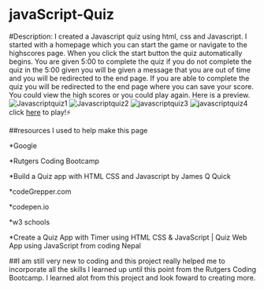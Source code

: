 # javaScript-Quiz
#Description: I created a Javascript quiz using html, css and Javascript. I started with a homepage which you can start the game or navigate to the highscores page. When you click the start button the quiz automatically begins. You are given 5:00 to complete the quiz if you do not complete the quiz in the 5:00 given you will be given a message that you are out of time and you will be redirected to the end page. If you are able to complete the quiz you will be redirected to the end page where you can save your score. You could view the high scores or you could play again. Here is a preview. 
![Javascriptquiz1](https://user-images.githubusercontent.com/102045473/179737059-33fd0edb-5032-4906-a286-64ed901867fc.png)
![Javascriptquiz2](https://user-images.githubusercontent.com/102045473/179737101-f44d6aab-b641-4406-9d1c-fb3f9237ee3b.png)
![javascriptquiz3](https://user-images.githubusercontent.com/102045473/179737178-8a588bf5-9ccb-4cda-a6e9-d94ee8d31798.png)
![javascriptquiz4](https://user-images.githubusercontent.com/102045473/179737209-e3f915ff-754d-4e12-80de-e4634d24ea9b.png)
click [here](https://cykj40.github.io/javaScript-Quiz/) to play!⚡


##resources I used to help make this page


*Google


*Rutgers Coding Bootcamp


*Build a Quiz app with HTML CSS and Javascript by James Q Quick 


*codeGrepper.com


*codepen.io


*w3 schools


*Create a Quiz App with Timer using HTML CSS & JavaScript | Quiz Web App using JavaScript from coding Nepal

##I am still very new to coding and this project really helped me to incorporate all the skills I learned up until this point from the Rutgers Coding Bootcamp. I learned alot from this project and look foward to creating more.


